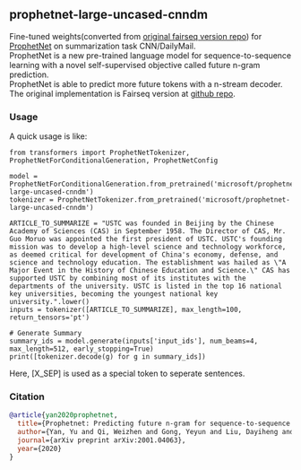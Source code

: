 ## prophetnet-large-uncased-cnndm
Fine-tuned weights(converted from [original fairseq version repo](https://github.com/microsoft/ProphetNet)) for [ProphetNet](https://arxiv.org/abs/2001.04063) on summarization task CNN/DailyMail.  
ProphetNet is a new pre-trained language model for sequence-to-sequence learning with a novel self-supervised objective called future n-gram prediction.  
ProphetNet is able to predict more future tokens with a n-stream decoder. The original implementation is Fairseq version at [github repo](https://github.com/microsoft/ProphetNet).   

### Usage
A quick usage is like: 
```
from transformers import ProphetNetTokenizer, ProphetNetForConditionalGeneration, ProphetNetConfig

model = ProphetNetForConditionalGeneration.from_pretrained('microsoft/prophetnet-large-uncased-cnndm')
tokenizer = ProphetNetTokenizer.from_pretrained('microsoft/prophetnet-large-uncased-cnndm')

ARTICLE_TO_SUMMARIZE = "USTC was founded in Beijing by the Chinese Academy of Sciences (CAS) in September 1958. The Director of CAS, Mr. Guo Moruo was appointed the first president of USTC. USTC's founding mission was to develop a high-level science and technology workforce, as deemed critical for development of China's economy, defense, and science and technology education. The establishment was hailed as \"A Major Event in the History of Chinese Education and Science.\" CAS has supported USTC by combining most of its institutes with the departments of the university. USTC is listed in the top 16 national key universities, becoming the youngest national key university.".lower()
inputs = tokenizer([ARTICLE_TO_SUMMARIZE], max_length=100, return_tensors='pt')

# Generate Summary
summary_ids = model.generate(inputs['input_ids'], num_beams=4, max_length=512, early_stopping=True)
print([tokenizer.decode(g) for g in summary_ids])
```
Here, [X_SEP] is used as a special token to seperate sentences.
### Citation
```bibtex
@article{yan2020prophetnet,
  title={Prophetnet: Predicting future n-gram for sequence-to-sequence pre-training},
  author={Yan, Yu and Qi, Weizhen and Gong, Yeyun and Liu, Dayiheng and Duan, Nan and Chen, Jiusheng and Zhang, Ruofei and Zhou, Ming},
  journal={arXiv preprint arXiv:2001.04063},
  year={2020}
}
```
